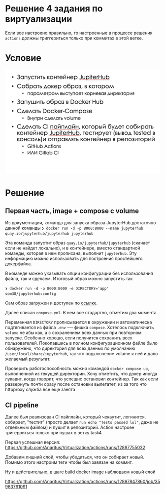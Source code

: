 # Решение 4 задания по виртуализации

Если все настроено правильно, то настроенные в процессе решения `actions`
должны триггериться только при коммитах в этой ветке.

# Условие

<img src = "./dist/Задание 4.jpg">

# Решение

## Первая часть, image + compose с volume

Из документации, команда для запуска образа JupyterHub достаточно данной
команды
`❯ docker run -d -p 8000:8000 --name jupyterhub quay.io/jupyterhub/jupyterhub jupyterhub`

Эта команда запустит образ `quay.io/jupyterhub/jupyterhub` (скачает если не
найдет локально), и в контейнере, вместо стандартной команды, которая в нем
прописана, выполнит `jupyterhub`. Эту информацию можно использовать для
построения простейшего докерфайла.

В команде можно указывать опции конфигурации без использования файла, так и
сделаем. Итоговый образ можно запустить так

`❯ docker run -d -p 8000:8000 -e DIRECTORY='app' som38/jupyterhub:config`

Сам образ загружен и доступен по [ссылке](https://hub.docker.com/repository/docker/som38/jupyterhub/tags/config/sha256-fc3a047477d0758ecde0d012c5ef4fba16cb06788ce48593a18233f879a51c2b).

Далее описан `compose.yml`. В нем все стадартно, отметим два момента.

Переменная `DIRECTORY` прописывается в окружении и автоматическа подтягивается
из файла `.env` --- фишка `compose`. Хотелось подключить `volume` не абы как, а
с сохранением всех данных при повторном запуске. Особенно хорошо, если
получится сохранить всех пользователей. Покопавшись в полном конфигурационном
файле было обнаружено, что директория для всех данных по умолчанию
`/user/local/share/jupyterhub`, так что подключение volume к ней и дало
желаемый результат.

Проверить работоспособность можно командой `docker compose up`, выполненной из
текущей директории. Хочу отметить, что докер иногда лукавит, когда говорит, что
успешно остановил контейнер. Так как если развернуть почти сразу после
остановки вылетатет, из за того что httpproxy служба все еще занята

## CI pipeline

Далее был реализован CI пайплайн, который чекаутит, логинится, собирает,
"тестит" (просто делает `run echo "Tests passed lol"`, даже не отдельным
файлом) и пушит в репозиторий. Action настроен тригерриться только при
пушах в ветку task4.

Первая успешная версия: <https://github.com/Anaritus/Virtualization/actions/runs/12897755032>

Добавим лишний слой, чтобы убедиться, что он собирает новый. Помимо этого
настроим теги чтобы был завязан на коммит.

Ну и действительно, в шаге build docker image наблюдаем новый слой

<https://github.com/Anaritus/Virtualization/actions/runs/12897847860/job/35963761091>
